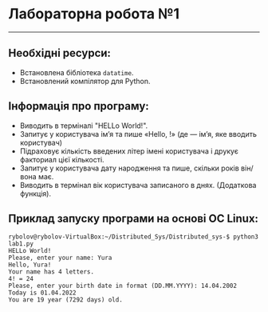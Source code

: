 # **Лабораторна робота №1**
---
## Необхідні ресурси: 
- Встановлена бібліотека `datatime`.
- Встановлений компілятор для Python.

## Інформація про програму:
- Виводить в терміналі "HELLo World!".
- Запитує у користувача ім’я та пише «Hello, <name>!» (де <name> — ім’я, яке вводить користувач)
- Підраховує кількість введених літер імені користувача і друкує факториал цієї кількості.
- Запитує у користувача дату народження та пише, скільки років він/вона має.
- Виводить в термінал вік користувача записаного в днях. (Додаткова функція).

## Приклад запуску програми на основі ОС Linux:
```
rybolov@rybolov-VirtualBox:~/Distributed_Sys/Distributed_sys-$ python3 lab1.py
HELLo World!
Please, enter your name: Yura
Hello, Yura!
Your name has 4 letters.
4! = 24
Please, enter your birth date in format (DD.MM.YYYY): 14.04.2002
Today is 01.04.2022
You are 19 year (7292 days) old.

```

